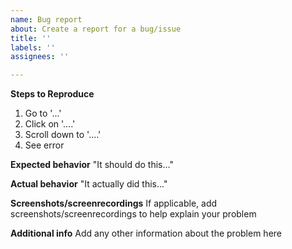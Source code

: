 ```yaml
---
name: Bug report
about: Create a report for a bug/issue
title: ''
labels: ''
assignees: ''

---
```


**Steps to Reproduce**
1. Go to '...'
2. Click on '....'
3. Scroll down to '....'
4. See error

**Expected behavior**
"It should do this..."

**Actual behavior**
"It actually did this..."

**Screenshots/screenrecordings**
If applicable, add screenshots/screenrecordings to help explain your problem

**Additional info**
Add any other information about the problem here
